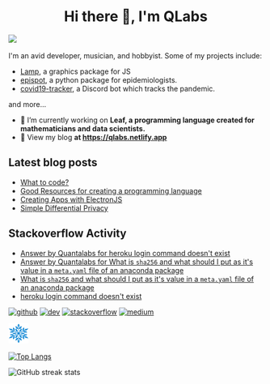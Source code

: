 <h1 align="center">Hi there 👋, I'm QLabs </h1>
<img src="https://i.ibb.co/mbr1j6p/Qlabs.png" width="1000px">

I'm an avid developer, musician, and hobbyist. Some of my projects include:
 - [Lamp](https://github.com/Quantalabs/Lamp), a graphics package for JS
- [epispot](https://github.com/epispot/epispot), a python package for epidemiologists. 
- [covid19-tracker](https://github.com/epispot/covid19-tracker), a Discord bot which tracks the pandemic.

and more...

- 🔭 I’m currently working on **Leaf, a programming language created for mathematicians and data scientists.**
- 📜 View my blog **at https://qlabs.netlify.app**

## Latest blog posts
<!-- BLOG-POST-LIST:START -->
- [What to code?](https://dev.to/quantalabs/what-to-code-k24)
- [Good Resources for creating a programming language](https://dev.to/quantalabs/good-resources-for-creating-a-programming-language-38mh)
- [Creating Apps with ElectronJS](https://dev.to/quantalabs/creating-apps-with-electronjs-2850)
- [Simple Differential Privacy](https://dev.to/quantalabs/simple-differential-privacy-3phh)
<!-- BLOG-POST-LIST:END -->

## Stackoverflow Activity
<!-- STACKOVERFLOW:START -->
- [Answer by Quantalabs for heroku login command doesn't exist](https://stackoverflow.com/questions/65164186/heroku-login-command-doesnt-exist/65473067#65473067)
- [Answer by Quantalabs for What is `sha256` and what should I put as it's value in a `meta.yaml` file of an anaconda package](https://stackoverflow.com/questions/65209682/what-is-sha256-and-what-should-i-put-as-its-value-in-a-meta-yaml-file-of-an/65209848#65209848)
- [What is `sha256` and what should I put as it's value in a `meta.yaml` file of an anaconda package](https://stackoverflow.com/questions/65209682/what-is-sha256-and-what-should-i-put-as-its-value-in-a-meta-yaml-file-of-an)
- [heroku login command doesn't exist](https://stackoverflow.com/questions/65164186/heroku-login-command-doesnt-exist)
<!-- STACKOVERFLOW:END -->

[<img src='https://cdn.jsdelivr.net/npm/simple-icons@3.0.1/icons/github.svg' alt='github' height='40'>](https://github.com/Quantalabs)  [<img src='https://cdn.jsdelivr.net/npm/simple-icons@3.0.1/icons/dev-dot-to.svg' alt='dev' height='40'>](https://dev.to/Quantalabs)  [<img src='https://cdn.jsdelivr.net/npm/simple-icons@3.0.1/icons/stackoverflow.svg' alt='stackoverflow' height='40'>](https://stackoverflow.com/users/13753505)  [<img src='https://cdn.jsdelivr.net/npm/simple-icons@3.0.1/icons/medium.svg' alt='medium' height='40'>](https://qlabs.medium.com)  

<a href='https://archiveprogram.github.com/'><img src='https://raw.githubusercontent.com/acervenky/animated-github-badges/master/assets/acbadge.gif' width='40' height='40'></a> 

[![Top Langs](https://github-readme-stats.vercel.app/api/top-langs/?username=Quantalabs&layout=compact)](https://github.com/anuraghazra/github-readme-stats) 

![GitHub streak stats](https://github-readme-streak-stats.herokuapp.com/?user=Quantalabs)  
